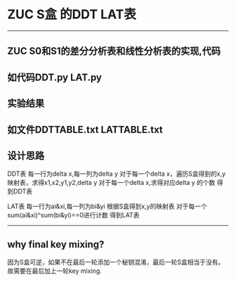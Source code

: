 # ZUC S盒 的DDT LAT表
---
##  ZUC S0和S1的差分分析表和线性分析表的实现,代码
如代码DDT.py LAT.py
---
## 实验结果
如文件DDTTABLE.txt LATTABLE.txt
---
## 设计思路
DDT表
每一行为delta x,每一列为delta y
对于每一个delta x，遍历S盒得到的x,y映射表，求得x1,x2,y1,y2,delta y
对于每一个delta x,求得对应delta y 的个数
得到DDT表

LAT表
每一行为ai&xi,每一列为bi&yi
根据S盒得到x,y的映射表
对于每一个sum(ai&xi)^sum(bi&yi)==0进行计数
得到LAT表

---
## why final key mixing?
因为S盒可逆，如果不在最后一轮添加一个秘钥混淆，最后一轮S盒相当于没有。故需要在最后加上一轮key mixing.

